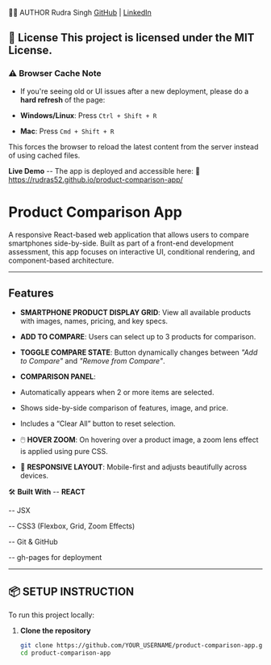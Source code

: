 👨‍💻 AUTHOR
Rudra Singh
[GitHub](https://github.com/RudraS52/) | [LinkedIn](https://www.linkedin.com/in/web-developer-rp-singh/)

📄 **License**
This project is licensed under the MIT License.
---
### ⚠️ Browser Cache Note

- If you're seeing old or UI issues after a new deployment, please do a **hard refresh** of the page:

- **Windows/Linux**: Press `Ctrl + Shift + R`  
- **Mac**: Press `Cmd + Shift + R`

This forces the browser to reload the latest content from the server instead of using cached files.

**Live Demo**
-- The app is deployed and accessible here:
🔗 https://rudras52.github.io/product-comparison-app/


# Product Comparison App

A responsive React-based web application that allows users to compare smartphones side-by-side. Built as part of a front-end development assessment, this app focuses on interactive UI, conditional rendering, and component-based architecture.

---

## Features

-  **SMARTPHONE PRODUCT DISPLAY GRID**: View all available products with images, names, pricing, and key specs.
-  **ADD TO COMPARE**: Users can select up to 3 products for comparison.
-  **TOGGLE COMPARE STATE**: Button dynamically changes between *"Add to Compare"* and *"Remove from Compare"*.

-  **COMPARISON PANEL**:
  - Automatically appears when 2 or more items are selected.
  - Shows side-by-side comparison of features, image, and price.
  - Includes a “Clear All” button to reset selection.
  - 🖱️ **HOVER ZOOM**: On hovering over a product image, a zoom lens effect is applied using pure CSS.
  - 📱 **RESPONSIVE LAYOUT**: Mobile-first and adjusts beautifully across devices.

🛠️ **Built With**
-- **REACT**

-- JSX

-- CSS3 (Flexbox, Grid, Zoom Effects)

-- Git & GitHub

-- gh-pages for deployment


---

## 📦 SETUP INSTRUCTION

To run this project locally:

1. **Clone the repository**  
   ```bash
   git clone https://github.com/YOUR_USERNAME/product-comparison-app.git
   cd product-comparison-app

